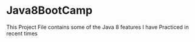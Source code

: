 # Java8BootCamp
This Project File contains some of the Java 8 features I have Practiced in recent times 
